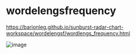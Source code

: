 # wordelengsfrequency

https://barionleg.github.io/sunburst-radar-chart-workspace/wordelengsf/wordlengs_frequency.html

![image](https://github.com/barionleg/sunburst-radar-chart-workspace/assets/102619282/be7fb1f7-d032-40ba-aeb2-aab35e1d37a6)

